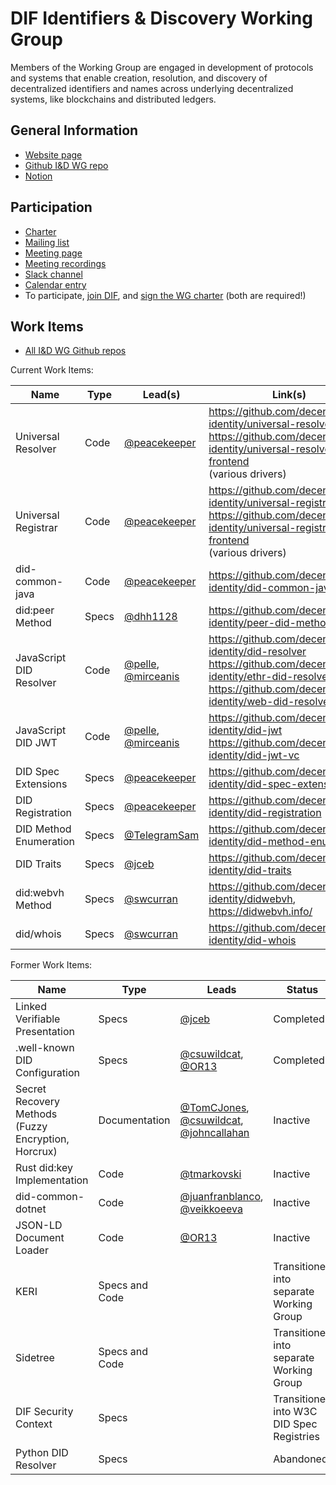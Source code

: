 # DIF Identifiers & Discovery Working Group

Members of the Working Group are engaged in development of protocols and systems that enable creation, resolution, and discovery of decentralized identifiers and names across underlying decentralized systems, like blockchains and distributed ledgers.

## General Information

- [Website page](https://identity.foundation/working-groups/identifiers-discovery.html)
- [Github I&D WG repo](https://github.com/decentralized-identity/identifiers-discovery/)
- [Notion](https://www.notion.so/dif/Identifiers-Discovery-Working-Group-aea2c07cc10d4f45b729b633691e364e)

## Participation

- [Charter](https://github.com/decentralized-identity/org/blob/master/Org%20documents/WG%20documents/DIF_ID_WG_charter_v1.pdf)
- [Mailing list](https://lists.identity.foundation/g/id-wg)
- [Meeting page](https://github.com/decentralized-identity/identifiers-discovery/blob/main/agenda.md)
- [Meeting recordings](https://docs.google.com/spreadsheets/d/1wgccmMvIImx30qVE9GhRKWWv3vmL2ZyUauuKx3IfRmA/edit#gid=111226877)
- [Slack channel](https://difdn.slack.com/messages/C4WED8JSH)
- [Calendar entry](https://calendar.google.com/event?action=TEMPLATE&tmeid=OWtzNWZuanA4bWRnYmF0ZnVxaDR0MnQ2cGVfMjAyMDA5MjFUMTgwMDAwWiBkZWNlbnRyYWxpemVkLmlkZW50aXR5QG0&tmsrc=decentralized.identity%40gmail.com&scp=ALL)
- To participate, [join DIF](https://identity.foundation/join), and [sign the WG charter](https://bit.ly/DIF-WG-select1) (both are required!)

## Work Items

- [All I&D WG Github repos](https://github.com/decentralized-identity?q=wg-id&type=&language=)

Current Work Items:

| Name | Type | Lead(s) | Link(s) |
| ----------- | -------------- | ---------------- | ----------------------- |
| Universal Resolver | Code | [@peacekeeper](https://github.com/peacekeeper) | https://github.com/decentralized-identity/universal-resolver<br> https://github.com/decentralized-identity/universal-resolver-frontend<br> (various drivers) |
| Universal Registrar | Code | [@peacekeeper](https://github.com/peacekeeper) | https://github.com/decentralized-identity/universal-registrar<br> https://github.com/decentralized-identity/universal-registrar-frontend<br> (various drivers) |
| did-common-java | Code | [@peacekeeper](https://github.com/peacekeeper) | https://github.com/decentralized-identity/did-common-java |
| did:peer Method | Specs | [@dhh1128](https://github.com/dhh1128) | https://github.com/decentralized-identity/peer-did-method-spec |
| JavaScript DID Resolver | Code | [@pelle](https://github.com/pelle), [@mirceanis](https://github.com/mirceanis) | https://github.com/decentralized-identity/did-resolver<br> https://github.com/decentralized-identity/ethr-did-resolver<br> https://github.com/decentralized-identity/web-did-resolver |
| JavaScript DID JWT | Code | [@pelle](https://github.com/pelle), [@mirceanis](https://github.com/mirceanis) | https://github.com/decentralized-identity/did-jwt<br> https://github.com/decentralized-identity/did-jwt-vc |
| DID Spec Extensions | Specs | [@peacekeeper](https://github.com/peacekeeper) | https://github.com/decentralized-identity/did-spec-extensions |
| DID Registration | Specs | [@peacekeeper](https://github.com/peacekeeper) | https://github.com/decentralized-identity/did-registration |
| DID Method Enumeration | Specs | [@TelegramSam](https://github.com/TelegramSam) | https://github.com/decentralized-identity/did-method-enum |
| DID Traits | Specs | [@jceb](https://github.com/jceb) | https://github.com/decentralized-identity/did-traits |
| did:webvh Method | Specs | [@swcurran](https://github.com/swcurran/) | https://github.com/decentralized-identity/didwebvh, https://didwebvh.info/ |   
| did/whois | Specs | [@swcurran](https://github.com/swcurran/) | https://github.com/decentralized-identity/did-whois |   

Former Work Items:

| Name | Type | Leads | Status | Link(s) |
| ----------- | -------------- | -------------- | ---------------- | ----------------------- |
| Linked Verifiable Presentation | Specs | [@jceb](https://github.com/jceb) | Completed | https://github.com/decentralized-identity/linked-vp |
| .well-known DID Configuration | Specs | [@csuwildcat](https://github.com/csuwildcat), [@OR13](https://github.com/OR13) | Completed | https://github.com/decentralized-identity/.well-known |
| Secret Recovery Methods (Fuzzy Encryption, Horcrux) | Documentation | [@TomCJones](https://github.com/TomCJones), [@csuwildcat](https://github.com/csuwildcat), [@johncallahan](https://github.com/johncallahan) | Inactive | https://github.com/decentralized-identity/secret-recovery-methods<br> https://github.com/decentralized-identity/fuzzy-encryption<br> https://github.com/decentralized-identity/horcrux |
| Rust did:key Implementation | Code | [@tmarkovski](https://github.com/tmarkovski) | Inactive | https://github.com/decentralized-identity/did-key.rs |
| did-common-dotnet | Code | [@juanfranblanco](https://github.com/juanfranblanco), [@veikkoeeva](https://github.com/veikkoeeva) | Inactive | https://github.com/decentralized-identity/did-common-dotnet |
| JSON-LD Document Loader | Code | [@OR13](https://github.com/OR13) | Inactive | https://github.com/decentralized-identity/jsonld-document-loader |
| KERI | Specs and Code | | Transitioned into separate Working Group | https://github.com/decentralized-identity/keri/ |
| Sidetree | Specs and Code | | Transitioned into separate Working Group | https://identity.foundation/working-groups/sidetree.html |
| DIF Security Context | Specs | | Transitioned into W3C DID Spec Registries | https://github.com/decentralized-identity/context |
| Python DID Resolver | Specs | | Abandoned | https://github.com/decentralized-identity/universal-resolver-python |
